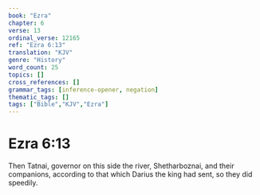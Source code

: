 ```yaml
---
book: "Ezra"
chapter: 6
verse: 13
ordinal_verse: 12165
ref: "Ezra 6:13"
translation: "KJV"
genre: "History"
word_count: 25
topics: []
cross_references: []
grammar_tags: [inference-opener, negation]
thematic_tags: []
tags: ["Bible","KJV","Ezra"]
---
```


# Ezra 6:13

Then Tatnai, governor on this side the river, Shetharboznai, and their companions, according to that which Darius the king had sent, so they did speedily.
